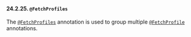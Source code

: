 #### 24.2.25. `@FetchProfiles`

<div class="paragraph">

The [`@FetchProfiles`](https://docs.jboss.org/hibernate/orm/5.2/javadocs/org/hibernate/annotations/FetchProfiles.html) annotation is used to group multiple [`@FetchProfile`](#annotations-hibernate-fetchprofile) annotations.

</div>
</div>
<div class="sect3">

